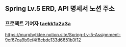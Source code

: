 ## Spring Lv.5 ERD, API 명세서 노션 주소
### 프로젝트 기여자 [taekk1a2a3a](https://github.com/taekk1a2a3a)

https://murphytklee.notion.site/Spring-Lv-5-Assignment-9cf67ca9b9cf4f8cbde133d6651b0f12
